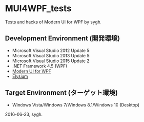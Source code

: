 ﻿# MUI4WPF_tests
Tests and hacks of Modern UI for WPF by sygh.

## Development Environment (開発環境)
* Microsoft Visual Studio 2012 Update 5
* Microsoft Visual Studio 2013 Update 5
* Microsoft Visual Studio 2015 Update 2
* .NET Framework 4.5 (WPF)
* [Modern UI for WPF](https://github.com/firstfloorsoftware/mui)
* [Elysium](https://elysium.codeplex.com/)

## Target Environment (ターゲット環境)
* Windows Vista/Windows 7/Windows 8.1/Windows 10 (Desktop)

2016-06-23, sygh.
